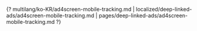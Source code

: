 {? multilang/ko-KR/ad4screen-mobile-tracking.md | localized/deep-linked-ads/ad4screen-mobile-tracking.md | pages/deep-linked-ads/ad4screen-mobile-tracking.md ?}
